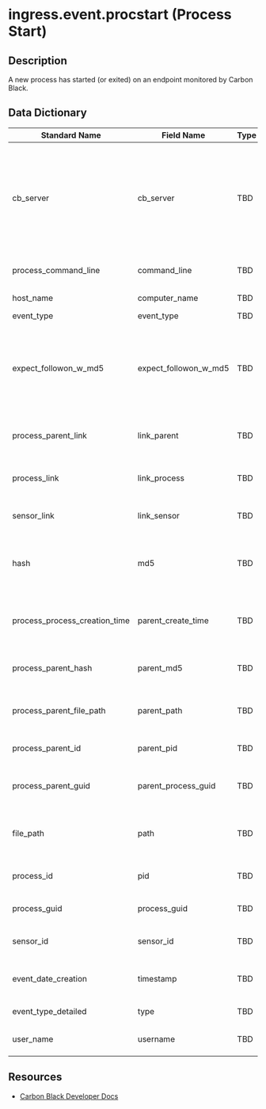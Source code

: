 # ingress.event.procstart (Process Start)

## Description
A new process has started (or exited) on an endpoint monitored by Carbon Black.

## Data Dictionary
|Standard Name|Field Name|Type|Description|Sample Value|
|---|---|---|---|---|
|cb_server|cb_server|TBD|TEXT|Used to distinguish between multiple Cb Response servers. Set this in the "server_name" option of cb-event-forwarder.ini.|cbserver|
|process_command_line|command_line|TBD|TEXT|Command Line of the new process|C:\Windows\system32\notepad.exe|
|host_name|computer_name|TBD|TEXT|hostname of the sensor|JASON-WIN81-VM|
|event_type|event_type|TBD|TEXT|type of event|proc|
|expect_followon_w_md5|expect_followon_w_md5|TBD|BOOLEAN|If the md5 could not be calculated in time then Cb Response will send another procstart with the process md5|false|
|process_parent_link|link_parent|TBD|TEXT|Deep link to Cb Response UI for parent process|https://cbtests/#analyze/00000001-0000-0af4-01d1-1e444bf4c3dd/1|
|process_link|link_process|TBD|TEXT|Deep link to Cb Response UI for this process|https://cbtests/#analyze/00000001-0000-07b4-01d1-209a100bc217/1|
|sensor_link|link_sensor|TBD|TEXT|Deep link to Cb Response UI for sensor|https://cbtests/#/host/1|
|hash|md5|TBD|TEXT|MD5 of the executable binary associated with this process|D6021013D7C4E248AEB8BED12D3DCC88|
|process_process_creation_time|parent_create_time|TBD|INTEGER|seconds since epoch of parent process create time|1447440685|
|process_parent_hash|parent_md5|TBD|TEXT|MD5 of parent's executable image|79227C1E2225DE455F365B607A6D46FB|
|process_parent_file_path|parent_path|TBD|TEXT|file path of parent's executable image|c:\windows\system32\explorer.exe|
|process_parent_id|parent_pid|TBD|INTEGER|OS Process id of parent process|2846|
|process_parent_guid|parent_process_guid|TBD|TEXT|Cb Process GUID of parent process|00000001-0000-0af4-01d1-1e444bf4c3dd|
|file_path|path|TBD|TEXT|file path of the child processes' executable image|C:\Windows\system32\notepad.exe|
|process_id|pid|TBD|INTEGER|OS Process id of child process|1972|
|process_guid|process_guid|TBD|TEXT|Cb Process GUID of child process|00000001-0000-07b4-01d1-209a100bc217|
|sensor_id|sensor_id|TBD|INTEGER|sensor ID of associated sensor|1|
|event_date_creation|timestamp|TBD|INTEGER|Endpoint timestamp of this event since epoch|1447697423|
|event_type_detailed|type|TBD|TEXT|The full type of event|ingress.event.procstart|
|user_name|username|TBD|TEXT|Username used to create child process|SYSTEM|

## Resources
* [Carbon Black Developer Docs](https://developer.carbonblack.com/reference/enterprise-response/event-forwarder/event-schema/#ingress-event-procstart-process-start)
